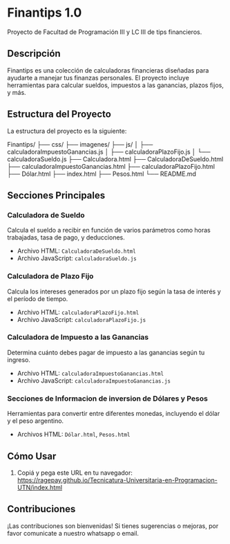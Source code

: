 # Finantips 1.0
Proyecto de Facultad de Programación III y LC III de tips financieros.

## Descripción

Finantips es una colección de calculadoras financieras diseñadas para ayudarte a manejar tus finanzas personales. El proyecto incluye herramientas para calcular sueldos, impuestos a las ganancias, plazos fijos, y más.

## Estructura del Proyecto

La estructura del proyecto es la siguiente:

Finantips/
├── css/
├── imagenes/
├── js/
│ ├── calculadoraImpuestoGanancias.js
│ ├── calculadoraPlazoFijo.js
│ └── calculadoraSueldo.js
├── Calculadora.html
├── CalculadoraDeSueldo.html
├── calculadoraImpuestoGanancias.html
├── calculadoraPlazoFijo.html
├── Dólar.html
├── index.html
├── Pesos.html
└── README.md

## Secciones Principales

### Calculadora de Sueldo

Calcula el sueldo a recibir en función de varios parámetros como horas trabajadas, tasa de pago, y deducciones.

- Archivo HTML: `CalculadoraDeSueldo.html`
- Archivo JavaScript: `calculadoraSueldo.js`

### Calculadora de Plazo Fijo

Calcula los intereses generados por un plazo fijo según la tasa de interés y el período de tiempo.

- Archivo HTML: `calculadoraPlazoFijo.html`
- Archivo JavaScript: `calculadoraPlazoFijo.js`

### Calculadora de Impuesto a las Ganancias

Determina cuánto debes pagar de impuesto a las ganancias según tu ingreso.

- Archivo HTML: `calculadoraImpuestoGanancias.html`
- Archivo JavaScript: `calculadoraImpuestoGanancias.js`

### Secciones de Informacion de inversion de Dólares y Pesos

Herramientas para convertir entre diferentes monedas, incluyendo el dólar y el peso argentino.

- Archivos HTML: `Dólar.html`, `Pesos.html`

## Cómo Usar

1. Copiá y pega este URL en tu navegador: https://ragepay.github.io/Tecnicatura-Universitaria-en-Programacion-UTN/index.html


## Contribuciones

¡Las contribuciones son bienvenidas! Si tienes sugerencias o mejoras, por favor comunicate a nuestro whatsapp o email.
